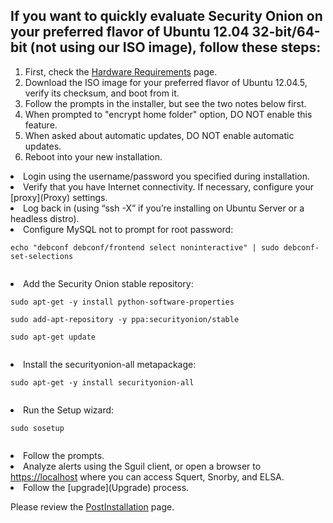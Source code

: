 ## If you want to quickly evaluate Security Onion on your preferred flavor of Ubuntu 12.04 32-bit/64-bit (not using our ISO image), follow these steps: ##
  1. First, check the [Hardware Requirements](Hardware) page.
  1. Download the ISO image for your preferred flavor of Ubuntu 12.04.5, verify its checksum,  and boot from it.<br>
  1. Follow the prompts in the installer, but see the two notes below first.<br>
  1. When prompted to "encrypt home folder" option, DO NOT enable this feature.<br>
  1. When asked about automatic updates, DO NOT enable automatic updates.<br>
  1. Reboot into your new installation.<br>
</li><li>Login using the username/password you specified during installation.<br>
</li><li>Verify that you have Internet connectivity.  If necessary, configure your [proxy](Proxy) settings</a>.<br>
</li><li>Log back in (using “ssh -X” if you’re installing on Ubuntu Server or a headless distro).<br>
</li><li>Configure MySQL not to prompt for root password:<br>
<pre><code>echo "debconf debconf/frontend select noninteractive" | sudo debconf-set-selections<br>
</code></pre>
</li><li>Add the Security Onion stable repository:<br>
<pre><code>sudo apt-get -y install python-software-properties<br>
sudo add-apt-repository -y ppa:securityonion/stable<br>
sudo apt-get update<br>
</code></pre>
</li><li>Install the securityonion-all metapackage:<br>
<pre><code>sudo apt-get -y install securityonion-all<br>
</code></pre>
</li><li>Run the Setup wizard:<br>
<pre><code>sudo sosetup<br>
</code></pre>
</li><li>Follow the prompts.<br>
</li><li>Analyze alerts using the Sguil client, or open a browser to <a href='https://localhost'>https://localhost</a> where you can access Squert, Snorby, and ELSA.<br>
</li><li>Follow the [upgrade](Upgrade) process.</li></ol>

Please review the [PostInstallation](PostInstallation) page.
